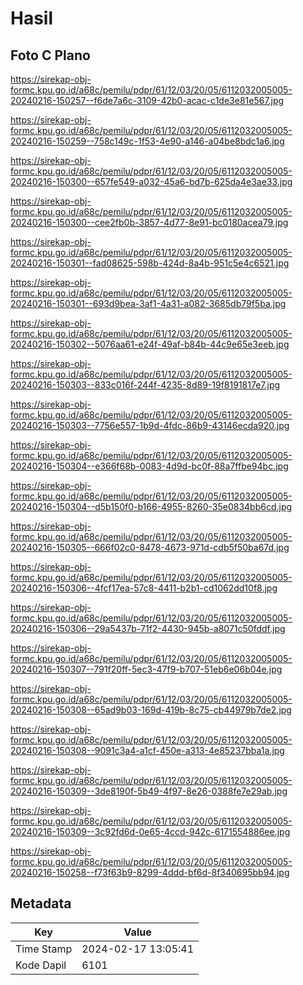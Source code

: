 # Hasil

## Foto C Plano

https://sirekap-obj-formc.kpu.go.id/a68c/pemilu/pdpr/61/12/03/20/05/6112032005005-20240216-150257--f6de7a6c-3109-42b0-acac-c1de3e81e567.jpg

https://sirekap-obj-formc.kpu.go.id/a68c/pemilu/pdpr/61/12/03/20/05/6112032005005-20240216-150259--758c149c-1f53-4e90-a146-a04be8bdc1a6.jpg

https://sirekap-obj-formc.kpu.go.id/a68c/pemilu/pdpr/61/12/03/20/05/6112032005005-20240216-150300--657fe549-a032-45a6-bd7b-625da4e3ae33.jpg

https://sirekap-obj-formc.kpu.go.id/a68c/pemilu/pdpr/61/12/03/20/05/6112032005005-20240216-150300--cee2fb0b-3857-4d77-8e91-bc0180acea79.jpg

https://sirekap-obj-formc.kpu.go.id/a68c/pemilu/pdpr/61/12/03/20/05/6112032005005-20240216-150301--fad08625-598b-424d-8a4b-951c5e4c6521.jpg

https://sirekap-obj-formc.kpu.go.id/a68c/pemilu/pdpr/61/12/03/20/05/6112032005005-20240216-150301--693d9bea-3af1-4a31-a082-3685db79f5ba.jpg

https://sirekap-obj-formc.kpu.go.id/a68c/pemilu/pdpr/61/12/03/20/05/6112032005005-20240216-150302--5076aa61-e24f-49af-b84b-44c9e65e3eeb.jpg

https://sirekap-obj-formc.kpu.go.id/a68c/pemilu/pdpr/61/12/03/20/05/6112032005005-20240216-150303--833c016f-244f-4235-8d89-19f8191817e7.jpg

https://sirekap-obj-formc.kpu.go.id/a68c/pemilu/pdpr/61/12/03/20/05/6112032005005-20240216-150303--7756e557-1b9d-4fdc-86b9-43146ecda920.jpg

https://sirekap-obj-formc.kpu.go.id/a68c/pemilu/pdpr/61/12/03/20/05/6112032005005-20240216-150304--e366f68b-0083-4d9d-bc0f-88a7ffbe94bc.jpg

https://sirekap-obj-formc.kpu.go.id/a68c/pemilu/pdpr/61/12/03/20/05/6112032005005-20240216-150304--d5b150f0-b166-4955-8260-35e0834bb6cd.jpg

https://sirekap-obj-formc.kpu.go.id/a68c/pemilu/pdpr/61/12/03/20/05/6112032005005-20240216-150305--666f02c0-8478-4673-971d-cdb5f50ba67d.jpg

https://sirekap-obj-formc.kpu.go.id/a68c/pemilu/pdpr/61/12/03/20/05/6112032005005-20240216-150306--4fcf17ea-57c8-4411-b2b1-cd1062dd10f8.jpg

https://sirekap-obj-formc.kpu.go.id/a68c/pemilu/pdpr/61/12/03/20/05/6112032005005-20240216-150306--29a5437b-71f2-4430-945b-a8071c50fddf.jpg

https://sirekap-obj-formc.kpu.go.id/a68c/pemilu/pdpr/61/12/03/20/05/6112032005005-20240216-150307--791f20ff-5ec3-47f9-b707-51eb6e06b04e.jpg

https://sirekap-obj-formc.kpu.go.id/a68c/pemilu/pdpr/61/12/03/20/05/6112032005005-20240216-150308--65ad9b03-169d-419b-8c75-cb44979b7de2.jpg

https://sirekap-obj-formc.kpu.go.id/a68c/pemilu/pdpr/61/12/03/20/05/6112032005005-20240216-150308--9091c3a4-a1cf-450e-a313-4e85237bba1a.jpg

https://sirekap-obj-formc.kpu.go.id/a68c/pemilu/pdpr/61/12/03/20/05/6112032005005-20240216-150309--3de8190f-5b49-4f97-8e26-0388fe7e29ab.jpg

https://sirekap-obj-formc.kpu.go.id/a68c/pemilu/pdpr/61/12/03/20/05/6112032005005-20240216-150309--3c92fd6d-0e65-4ccd-942c-6171554886ee.jpg

https://sirekap-obj-formc.kpu.go.id/a68c/pemilu/pdpr/61/12/03/20/05/6112032005005-20240216-150258--f73f63b9-8299-4ddd-bf6d-8f340695bb94.jpg


## Metadata

| Key        | Value               |
| ---------- | ------------------- |
| Time Stamp | 2024-02-17 13:05:41 |
| Kode Dapil | 6101                |



